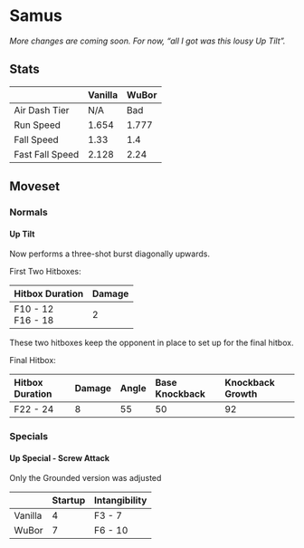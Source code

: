 # Samus
*More changes are coming soon. For now, “all I got was this lousy Up Tilt”.*

## Stats

<datatable>

|                 | Vanilla | WuBor              |
|:--------------- |:------- |:------------------ |
| Air Dash Tier   | N/A     | Bad                |
| Run Speed       | 1.654   | <buff>1.777</buff> |
| Fall Speed      | 1.33    | <buff>1.4</buff>   |
| Fast Fall Speed | 2.128   | <buff>2.24</buff>  |

</datatable>

## Moveset

### Normals

#### Up Tilt
<ovhl>Now performs a three-shot burst diagonally upwards.</ovhl>

First Two Hitboxes:

<datatable>

| Hitbox Duration      | Damage |
|:-------------------- |:------ |
| F10 - 12<br>F16 - 18 | 2      |

</datatable>

These two hitboxes keep the opponent in place to set up for the final hitbox.

Final Hitbox:

<datatable>

| Hitbox Duration | Damage | Angle | Base Knockback | Knockback Growth |
|:--------------- |:------ |:----- |:-------------- |:---------------- |
| F22 - 24        | 8      | 55    | 50             | 92               |

</datatable>

### Specials

#### Up Special - Screw Attack

<nerf>Only the Grounded version was adjusted</nerf>

<datatable>

|         | Startup        | Intangibility        |
|:------- |:-------------- |:-------------------- |
| Vanilla | 4              | F3 - 7               |
| WuBor   | <nerf>7</nerf> | <nerf>F6 - 10</nerf> |

</datatable>
